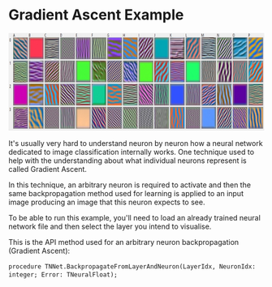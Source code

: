 # Gradient Ascent Example
<img src="https://github.com/joaopauloschuler/neural-api/blob/master/docs/gradientascent.jpg" height="192">

It's usually very hard to understand neuron by neuron how a neural network dedicated to image classification internally works. 
One technique used to help with the understanding about what individual neurons represent is called Gradient Ascent.

In this technique, an arbitrary neuron is required to activate and then the same backpropagation method used for learning is
applied to an input image producing an image that this neuron expects to see.

To be able to run this example, you'll need to load an already trained neural network file and then select the layer you intend to visualise.

This is the API method used for an arbitrary neuron backpropagation (Gradient Ascent):
```
procedure TNNet.BackpropagateFromLayerAndNeuron(LayerIdx, NeuronIdx: integer; Error: TNeuralFloat);
```
